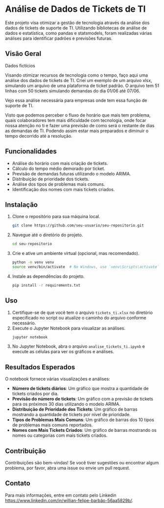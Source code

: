 # Análise de Dados de Tickets de TI

Este projeto visa otimizar a gestão de tecnologia através da análise dos dados de tickets de suporte de TI. Utilizando bibliotecas de análise de dados e estatística, como pandas e statsmodels, foram realizadas várias análises para identificar padrões e previsões futuras.

## Visão Geral
Dados fictícios

Visando otimizar recursos de tecnologia como o tempo, faço aqui uma análise dos dados de tickets de TI. Criei um exemplo de um arquivo xlsx, simulando um arquivo de uma plataforma de ticket padrão. O arquivo tem 51 linhas com 50 tickets simulando demandas do dia 01/06 até 07/06.

Vejo essa análise necessária para empresas onde tem essa função de suporte de TI.

Visto que podemos perceber o fluxo de horário que mais tem problema, quais colaboradores tem mais dificuldade com tecnologia, onde focar nossa atenção no ti e fazer uma previsão de como será o restante de dias as demandas de TI. Podendo assim estar mais preparados e diminuir o tempo decorrido até a resolução.

## Funcionalidades

- Análise do horário com mais criação de tickets.
- Cálculo do tempo médio demorado por ticket.
- Previsão de demandas futuras utilizando o modelo ARIMA.
- Distribuição de prioridade dos tickets.
- Análise dos tipos de problemas mais comuns.
- Identificação dos nomes com mais tickets criados.

## Instalação

1. Clone o repositório para sua máquina local.
    ```bash
    git clone https://github.com/seu-usuario/seu-repositorio.git
    ```
2. Navegue até o diretório do projeto.
    ```bash
    cd seu-repositorio
    ```
3. Crie e ative um ambiente virtual (opcional, mas recomendado).
    ```bash
    python -m venv venv
    source venv/bin/activate  # No Windows, use `venv\Scripts\activate`
    ```
4. Instale as dependências do projeto.
    ```bash
    pip install -r requirements.txt
    ```

## Uso

1. Certifique-se de que você tem o arquivo `tickets_ti.xlsx` no diretório especificado no script ou atualize o caminho do arquivo conforme necessário.
2. Execute o Jupyter Notebook para visualizar as análises.
    ```bash
    jupyter notebook
    ```
3. No Jupyter Notebook, abra o arquivo `analise_tickets_ti.ipynb` e execute as células para ver os gráficos e análises.

## Resultados Esperados

O notebook fornece várias visualizações e análises:
- **Número de tickets diários**: Um gráfico que mostra a quantidade de tickets criados por dia.
- **Previsão do número de tickets**: Um gráfico com a previsão de tickets para os próximos 30 dias utilizando o modelo ARIMA.
- **Distribuição de Prioridade dos Tickets**: Um gráfico de barras mostrando a quantidade de tickets por nível de prioridade.
- **Tipos de Problemas Mais Comuns**: Um gráfico de barras dos 10 tipos de problemas mais comuns reportados.
- **Nomes com Mais Tickets Criados**: Um gráfico de barras mostrando os nomes ou categorias com mais tickets criados.

## Contribuição

Contribuições são bem-vindas! Se você tiver sugestões ou encontrar algum problema, por favor, abra uma issue ou envie um pull request.

## Contato

Para mais informações, entre em contato pelo Linkedin https://www.linkedin.com/in/willian-felipe-barbão-56aa5829b/.
